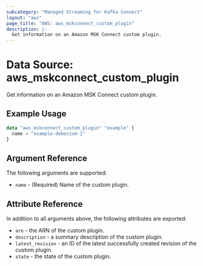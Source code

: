 ```yaml
---
subcategory: "Managed Streaming for Kafka Connect"
layout: "aws"
page_title: "AWS: aws_mskconnect_custom_plugin"
description: |-
  Get information on an Amazon MSK Connect custom plugin.
---
```


# Data Source: aws_mskconnect_custom_plugin

Get information on an Amazon MSK Connect custom plugin.

## Example Usage

```terraform
data "aws_mskconnect_custom_plugin" "example" {
  name = "example-debezium-1"
}
```

## Argument Reference

The following arguments are supported:

* `name` - (Required) Name of the custom plugin.

## Attribute Reference

In addition to all arguments above, the following attributes are exported:

* `arn` - the ARN of the custom plugin.
* `description` - a summary description of the custom plugin.
* `latest_revision` - an ID of the latest successfully created revision of the custom plugin.
* `state` - the state of the custom plugin.
